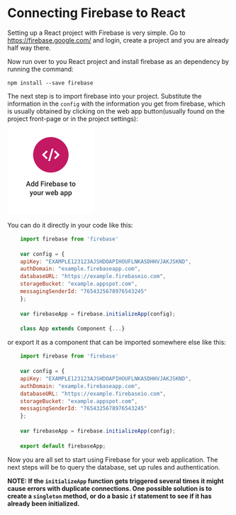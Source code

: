 # Connecting Firebase to React

Setting up a React project with Firebase is very simple. Go to https://firebase.google.com/ and login, create a project and you are already half way there.

Now run over to you React project and install firebase as an dependency by running the command:  

    npm install --save firebase

The next step is to import firebase into your project. Substitute the information in the `config` with the information you get from firebase, which is usually obtained by clicking on the web app button(usually found on the project front-page or in the project settings):

![Firebase web app info](resources/add-to-webapp.png)

You can do it directly in your code like this:

```javascript  
    import firebase from 'firebase'

    var config = {
    apiKey: "EXAMPLE123123AJSHDOAPIHOUFLNKASDHHVJAKJSKND",
    authDomain: "example.firebaseapp.com",
    databaseURL: "https://example.firebaseio.com",
    storageBucket: "example.appspot.com",
    messagingSenderId: "7654325678976543245"
    };

    var firebaseApp = firebase.initializeApp(config);

    class App extends Component {...}
```

or export it as a component that can be imported somewhere else like this:

```javascript  
    import firebase from 'firebase'

    var config = {
    apiKey: "EXAMPLE123123AJSHDOAPIHOUFLNKASDHHVJAKJSKND",
    authDomain: "example.firebaseapp.com",
    databaseURL: "https://example.firebaseio.com",
    storageBucket: "example.appspot.com",
    messagingSenderId: "7654325678976543245"
    };

    var firebaseApp = firebase.initializeApp(config);

    export default firebaseApp;
```

Now you are all set to start using Firebase for your web application. The next steps will be to query the database, set up rules and authentication.

**NOTE: If the `initializeApp` function gets triggered several times it might cause errors with duplicate connections. One possible solution is to create a `singleton` method, or do a basic `if` statement to see if it has already been initialized.** 
